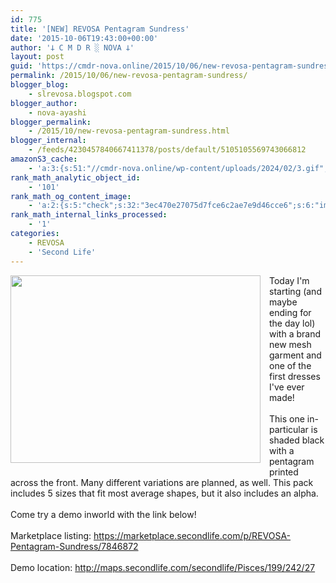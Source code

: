 ```yaml
---
id: 775
title: '[NEW] REVOSA Pentagram Sundress'
date: '2015-10-06T19:43:00+00:00'
author: '𐕣 C M D R ░ NOVA 𐕣'
layout: post
guid: 'https://cmdr-nova.online/2015/10/06/new-revosa-pentagram-sundress/'
permalink: /2015/10/06/new-revosa-pentagram-sundress/
blogger_blog:
    - slrevosa.blogspot.com
blogger_author:
    - nova-ayashi
blogger_permalink:
    - /2015/10/new-revosa-pentagram-sundress.html
blogger_internal:
    - /feeds/4230457840667411378/posts/default/5105105569743066812
amazonS3_cache:
    - 'a:3:{s:51:"//cmdr-nova.online/wp-content/uploads/2024/02/3.gif";a:1:{s:9:"timestamp";i:1715804380;}s:57:"//cmdr-nova.online/wp-content/uploads/2024/02/NoAi_01.png";a:1:{s:9:"timestamp";i:1721554287;}s:67:"//cmdr-nova.online/wp-content/uploads/2024/02/721ac29ea9cbae00.jpeg";a:1:{s:9:"timestamp";i:1714425930;}}'
rank_math_analytic_object_id:
    - '101'
rank_math_og_content_image:
    - 'a:2:{s:5:"check";s:32:"3ec470e27075d7fce6c2ae7e9d46cce6";s:6:"images";a:0:{}}'
rank_math_internal_links_processed:
    - '1'
categories:
    - REVOSA
    - 'Second Life'
---
```


<div style="clear: both; text-align: center;">
<a href="http://4.bp.blogspot.com/-5xQgHBpl8NU/VhQj1H84yII/AAAAAAAAAWE/g-T75ziW-j0/s1600/sundressad.png" style="clear: left; float: left; margin-bottom: 1em; margin-right: 1em;"><img border="0" height="300" src="http://4.bp.blogspot.com/-5xQgHBpl8NU/VhQj1H84yII/AAAAAAAAAWE/g-T75ziW-j0/s400/sundressad.png" width="400" /></a></div>
Today I'm starting (and maybe ending for the day lol) with a brand new mesh garment and one of the first dresses I've ever made!<br />
<br />
This one in-particular is shaded black with a pentagram printed across the front. Many different variations are planned, as well. This pack includes 5 sizes that fit most average shapes, but it also includes an alpha.<br />
<br />
Come try a demo inworld with the link below!<br />
<br />
Marketplace listing: <a href="https://marketplace.secondlife.com/p/REVOSA-Pentagram-Sundress/7846872" target="_blank" rel="noopener">https://marketplace.secondlife.com/p/REVOSA-Pentagram-Sundress/7846872</a><br />
<br />
Demo location: <a href="http://maps.secondlife.com/secondlife/Pisces/199/242/27" target="_blank" rel="noopener">http://maps.secondlife.com/secondlife/Pisces/199/242/27</a>